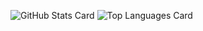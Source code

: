 ![GitHub Stats Card](https://github-readme-stats.vercel.app/api?username=simukappu&show_icons=true)
![Top Languages Card](https://github-readme-stats.vercel.app/api/top-langs/?username=simukappu)
